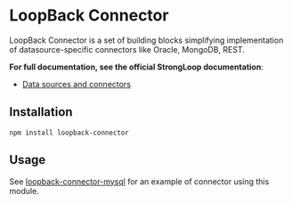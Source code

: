 # LoopBack Connector

LoopBack Connector is a set of building blocks simplifying implementation
of datasource-specific connectors like Oracle, MongoDB, REST.

**For full documentation, see the official StrongLoop documentation**:
 * [Data sources and connectors](http://docs.strongloop.com/display/DOC/Data+sources+and+connectors)

## Installation

    npm install loopback-connector

## Usage

See [loopback-connector-mysql](https://github.com/strongloop/loopback-connector-mysql) 
for an example of connector using this module.

